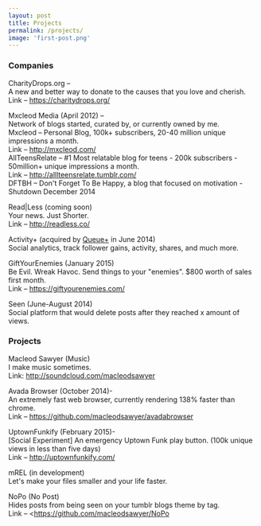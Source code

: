 ```yaml
---
layout: post
title: Projects
permalink: /projects/
image: 'first-post.png'
--- 
```

  
### Companies
  
CharityDrops.org &#8211;<br>
A new and better way to donate to the causes that you love and cherish.<br>
Link &#8211; <https://charitydrops.org/>

Mxcleod Media (April 2012) &#8211;<br>
Network of blogs started, curated by, or currently owned by me.<br>
Mxcleod &#8211; Personal Blog, 100k+ subscribers, 20-40 million unique impressions a month.<br>
Link &#8211; <http://mxcleod.com/><br>
AllTeensRelate &#8211; #1 Most relatable blog for teens - 200k subscribers - 50million+ unique impressions a month.<br>
Link &#8211; <http://alllteensrelate.tumblr.com/><br>
DFTBH &#8211; Don't Forget To Be Happy, a blog that focused on motivation - Shutdown December 2014<br>

Read|Less (coming soon)<br>
Your news. Just Shorter.<br>
Link &#8211; <http://readless.co/>

Activity+ (acquired by <a href="http://qplus.io">Queue+</a> in June 2014)<br>
Social analytics, track follower gains, activity, shares, and much more.

GiftYourEnemies (January 2015)<br>
Be Evil. Wreak Havoc. Send things to your "enemies". $800 worth of sales first month.<br>
Link &#8211; <https://giftyourenemies.com/>

Seen (June-August 2014)<br>
Social platform that would delete posts after they reached x amount of views.


### Projects

Macleod Sawyer (Music)<br>
I make music sometimes.<br>
Link: <http://soundcloud.com/macleodsawyer>

Avada Browser (October 2014)-<br>
An extremely fast web browser, currently rendering 138% faster than chrome.<br>
Link &#8211; <https://github.com/macleodsawyer/avadabrowser>

UptownFunkify (February 2015)-<br>
[Social Experiment] An emergency Uptown Funk play button. (100k unique views in less than five days)<br>
Link &#8211; <http://uptownfunkify.com/><br>

mREL (in development)<br>
Let's make your files smaller and your life faster.<br>

NoPo (No Post)<br>
Hides posts from being seen on your tumblr blogs theme by tag.<br>
Link &#8211; <https://github.com/macleodsawyer/NoPo